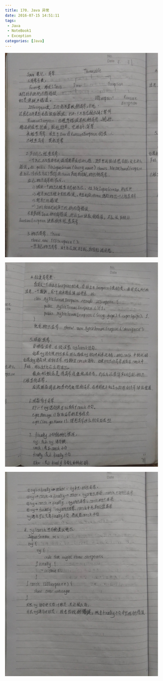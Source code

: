 ```yaml
---
title: 170. Java 异常
date: 2016-07-15 14:51:11
tags:
 - Java
 - NoteBook1
 - Exception
categories: [Java]
---
```



![](https://github.com/devallever/DataProject/blob/master/data/notebook1img/170-java-exception.jpg?raw=true)


![](https://github.com/devallever/DataProject/blob/master/data/notebook1img/171-java-exception.jpg?raw=true)

![](https://github.com/devallever/DataProject/blob/master/data/notebook1img/172-java-exception.jpg?raw=true)

